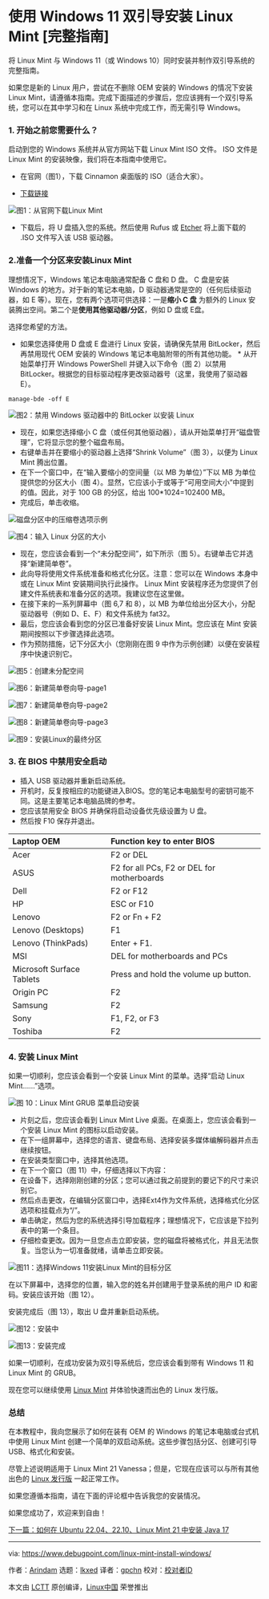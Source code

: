 [#]: subject: "Install Linux Mint with Windows 11 Dual Boot [Complete Guide]"
[#]: via: "https://www.debugpoint.com/linux-mint-install-windows/"
[#]: author: "Arindam https://www.debugpoint.com/author/admin1/"
[#]: collector: "lkxed"
[#]: translator: "gpchn"
[#]: reviewer: " "
[#]: publisher: " "
[#]: url: " "

使用 Windows 11 双引导安装 Linux Mint [完整指南]
======
将 Linux Mint 与 Windows 11（或 Windows 10）同时安装并制作双引导系统的完整指南。

如果您是新的 Linux 用户，尝试在不删除 OEM 安装的 Windows 的情况下安装 Linux Mint，请遵循本指南。完成下面描述的步骤后，您应该拥有一个双引导系统，您可以在其中学习和在 Linux 系统中完成工作，而无需引导 Windows。

### 1. 开始之前您需要什么？

启动到您的 Windows 系统并从官方网站下载 Linux Mint ISO 文件。 ISO 文件是 Linux Mint 的安装映像，我们将在本指南中使用它。

* 在官网（图1），下载 Cinnamon 桌面版的 ISO（适合大家）。

* [下载链接][1]

![图1：从官网下载Linux Mint][2]

* 下载后，将 U 盘插入您的系统。然后使用 Rufus 或 [Etcher][3] 将上面下载的 .ISO 文件写入该 USB 驱动器。

### 2.准备一个分区来安装Linux Mint

理想情况下，Windows 笔记本电脑通常配备 C 盘和 D 盘。 C 盘是安装 Windows 的地方。对于新的笔记本电脑，D 驱动器通常是空的（任何后续驱动器，如 E 等）。现在，您有两个选项可供选择：一是**缩小 C 盘** 为额外的 Linux 安装腾出空间。第二个是**使用其他驱动器/分区**，例如 D 盘或 E盘。

选择您希望的方法。

* 如果您选择使用 D 盘或 E 盘进行 Linux 安装，请确保先禁用 BitLocker，然后再禁用现代 OEM 安装的 Windows 笔记本电脑附带的所有其他功能。 * 从开始菜单打开 Windows PowerShell 并键入以下命令（图 2）以禁用 BitLocker。根据您的目标驱动程序更改驱动器号（这里，我使用了驱动器 E）。

```
manage-bde -off E
```

![图2：禁用 Windows 驱动器中的 BitLocker 以安装 Linux][4]

* 现在，如果您选择缩小 C 盘（或任何其他驱动器），请从开始菜单打开“磁盘管理”，它将显示您的整个磁盘布局。
* 右键单击​​并在要缩小的驱动器上选择“Shrink Volume”（图 3），以便为 Linux Mint 腾出位置。
* 在下一个窗口中，在“输入要缩小的空间量（以 MB 为单位）”下以 MB 为单位提供您的分区大小（图 4）。显然，它应该小于或等于“可用空间大小”中提到的值。因此，对于 100 GB 的分区，给出 100*1024=102400 MB。
* 完成后，单击收缩。

![磁盘分区中的压缩卷选项示例][5]

![图4：输入 Linux 分区的大小][6]

* 现在，您应该会看到一个“未分配空间”，如下所示（图 5）。右键单击它并选择“新建简单卷”。
* 此向导将使用文件系统准备和格式化分区。注意：您可以在 Windows 本身中或在 Linux Mint 安装期间执行此操作。 Linux Mint 安装程序还为您提供了创建文件系统表和准备分区的选项。我建议您在这里做。
* 在接下来的一系列屏幕中（图 6,7 和 8），以 MB 为单位给出分区大小，分配驱动器号（例如 D、E、F）和文件系统为 fat32。
* 最后，您应该会看到您的分区已准备好安装 Linux Mint。您应该在 Mint 安装期间按照以下步骤选择此选项。
* 作为预防措施，记下分区大小（您刚刚在图 9 中作为示例创建）以便在安装程序中快速识别它。

![图5：创建未分配空间][7]

![图6：新建简单卷向导-page1][8]

![图7：新建简单卷向导-page2][9]

![图8：新建简单卷向导-page3][10]

![图9：安装Linux的最终分区][11]

### 3. 在 BIOS 中禁用安全启动

* 插入 USB 驱动器并重新启动系统。
* 开机时，反复按相应的功能键进入BIOS。您的笔记本电脑型号的密钥可能不同。这是主要笔记本电脑品牌的参考。
* 您应该禁用安全 BIOS 并确保将启动设备优先级设置为 U 盘。
* 然后按 F10 保存并退出。

| Laptop OEM | Function key to enter BIOS | 
| :- | :- |
| Acer | F2 or DEL | 
| ASUS | F2 for all PCs, F2 or DEL for motherboards | 
| Dell | F2 or F12 | 
| HP | ESC or F10 | 
| Lenovo | F2 or Fn + F2 | 
| Lenovo (Desktops) | F1 | 
| Lenovo (ThinkPads) | Enter + F1. | 
| MSI | DEL for motherboards and PCs | 
| Microsoft Surface Tablets | Press and hold the volume up button. | 
| Origin PC | F2 | 
| Samsung | F2 | 
| Sony | F1, F2, or F3 | 
| Toshiba | F2 |

### 4. 安装 Linux Mint

如果一切顺利，您应该会看到一个安装 Linux Mint 的菜单。选择“启动 Linux Mint……”选项。

![图 10：Linux Mint GRUB 菜单启动安装][12]

* 片刻之后，您应该会看到 Linux Mint Live 桌面。在桌面上，您应该会看到一个安装 Linux Mint 的图标以启动安装。
* 在下一组屏幕中，选择您的语言、键盘布局、选择安装多媒体编解码器并点击继续按钮。
* 在安装类型窗口中，选择其他选项。
* 在下一个窗口（图 11）中，仔细选择以下内容：
* 在设备下，选择刚刚创建的分区；您可以通过我之前提到的要记下的尺寸来识别它。
* 然后点击更改，在编辑分区窗口中，选择Ext4作为文件系统，选择格式化分区选项和挂载点为“/”。
* 单击确定，然后为您的系统选择引导加载程序；理想情况下，它应该是下拉列表中的第一个条目。
* 仔细检查更改。因为一旦您点击立即安装，您的磁盘将被格式化，并且无法恢复。当您认为一切准备就绪，请单击立即安装。

![图11：选择Windows 11安装Linux Mint的目标分区][13]

在以下屏幕中，选择您的位置，输入您的姓名并创建用于登录系统的用户 ID 和密码。安装应该开始（图 12）。

安装完成后（图 13），取出 U 盘并重新启动系统。

![图12：安装中][14]

![图13：安装完成][15]

如果一切顺利，在成功安装为双引导系统后，您应该会看到带有 Windows 11 和 Linux Mint 的 GRUB。

现在您可以继续使用 [Linux Mint][16] 并体验快速而出色的 Linux 发行版。

### 总结

在本教程中，我向您展示了如何在装有 OEM 的 Windows 的笔记本电脑或台式机中使用 Linux Mint 创建一个简单的双启动系统。这些步骤包括分区、创建可引导 USB、格式化和安装。

尽管上述说明适用于 Linux Mint 21 Vanessa；但是，它现在应该可以与所有其他出色的 [Linux 发行版][17] 一起正常工作。

如果您遵循本指南，请在下面的评论框中告诉我您的安装情况。

如果您成功了，欢迎来到自由！

[下一篇：如何在 Ubuntu 22.04、22.10、Linux Mint 21 中安装 Java 17][18]

--------------------------------------------------------------------------------

via: https://www.debugpoint.com/linux-mint-install-windows/

作者：[Arindam][a]
选题：[lkxed][b]
译者：[gpchn](https://github.com/gpchn)
校对：[校对者ID](https://github.com/校对者ID)

本文由 [LCTT](https://github.com/LCTT/TranslateProject) 原创编译，[Linux中国](https://linux.cn/) 荣誉推出

[a]: https://www.debugpoint.com/author/admin1/
[b]: https://github.com/lkxed
[1]: https://www.linuxmint.com/download.php
[2]: https://www.debugpoint.com/wp-content/uploads/2022/09/Download-Linux-Mint-from-the-official-website.jpg
[3]: https://www.debugpoint.com/etcher-bootable-usb-linux/
[4]: https://www.debugpoint.com/wp-content/uploads/2022/09/Disable-BitLocker-in-Windows-Drives-to-install-Linux.jpg
[5]: https://www.debugpoint.com/wp-content/uploads/2022/09/Example-of-Shrink-Volume-option-in-Disk-Partition-1024x453.jpg
[6]: https://www.debugpoint.com/wp-content/uploads/2022/09/Enter-the-size-of-your-Linux-Partition.jpg
[7]: https://www.debugpoint.com/wp-content/uploads/2022/09/Unallocated-space-is-created.jpg
[8]: https://www.debugpoint.com/wp-content/uploads/2022/09/New-Simple-Volume-Wizard-page1.jpg
[9]: https://www.debugpoint.com/wp-content/uploads/2022/09/New-Simple-Volume-Wizard-page2.jpg
[10]: https://www.debugpoint.com/wp-content/uploads/2022/09/New-Simple-Volume-Wizard-page3.jpg
[11]: https://www.debugpoint.com/wp-content/uploads/2022/09/Final-partition-for-installing-Linux.jpg
[12]: https://www.debugpoint.com/wp-content/uploads/2022/09/Linux-Mint-GRUB-Menu-to-kick-off-installation.jpg
[13]: https://www.debugpoint.com/wp-content/uploads/2022/09/Choose-the-target-partition-to-install-Linux-Mint-with-Windows-11.jpg
[14]: https://www.debugpoint.com/wp-content/uploads/2022/09/Installation-is-in-progress.jpg
[15]: https://www.debugpoint.com/wp-content/uploads/2022/09/Installation-is-complete.jpg
[16]: https://www.debugpoint.com/linux-mint
[17]: https://www.debugpoint.com/category/distributions
[18]: https://www.debugpoint.com/install-java-17-ubuntu-mint/
